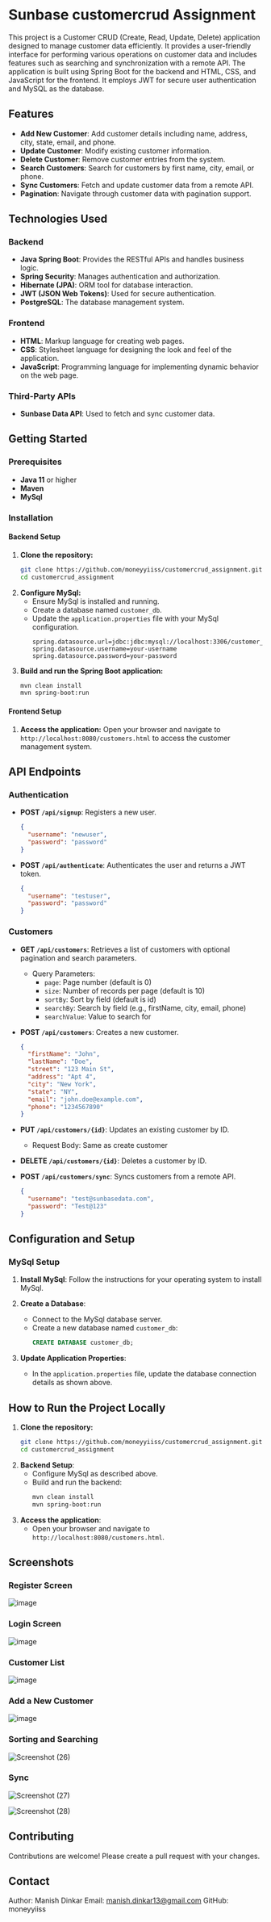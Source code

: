 
# Sunbase customercrud Assignment

This project is a Customer CRUD (Create, Read, Update, Delete) application designed to manage customer data efficiently. It provides a user-friendly interface for performing various operations on customer data and includes features such as searching and synchronization with a remote API. The application is built using Spring Boot for the backend and HTML, CSS, and JavaScript for the frontend. It employs JWT for secure user authentication and MySQL as the database.

## Features

- **Add New Customer**: Add customer details including name, address, city, state, email, and phone.
- **Update Customer**: Modify existing customer information.
- **Delete Customer**: Remove customer entries from the system.
- **Search Customers**: Search for customers by first name, city, email, or phone.
- **Sync Customers**: Fetch and update customer data from a remote API.
- **Pagination**: Navigate through customer data with pagination support.

## Technologies Used

### Backend
- **Java Spring Boot**: Provides the RESTful APIs and handles business logic.
- **Spring Security**: Manages authentication and authorization.
- **Hibernate (JPA)**: ORM tool for database interaction.
- **JWT (JSON Web Tokens)**: Used for secure authentication.
- **PostgreSQL**: The database management system.

### Frontend
- **HTML**: Markup language for creating web pages.
- **CSS**: Stylesheet language for designing the look and feel of the application.
- **JavaScript**: Programming language for implementing dynamic behavior on the web page.

### Third-Party APIs
- **Sunbase Data API**: Used to fetch and sync customer data.

## Getting Started

### Prerequisites
- **Java 11** or higher
- **Maven**
- **MySql**

### Installation

#### Backend Setup

1. **Clone the repository:**
   ```bash
   git clone https://github.com/moneyyiiss/customercrud_assignment.git
   cd customercrud_assignment

2. **Configure MySql:**
   - Ensure MySql is installed and running.
   - Create a database named `customer_db`.
   - Update the `application.properties` file with your MySql configuration.
     ```properties
     spring.datasource.url=jdbc:jdbc:mysql://localhost:3306/customer_db
     spring.datasource.username=your-username
     spring.datasource.password=your-password

3. **Build and run the Spring Boot application:**
   ```bash
   mvn clean install
   mvn spring-boot:run

#### Frontend Setup

1. **Access the application:**
   Open your browser and navigate to `http://localhost:8080/customers.html` to access the customer management system.

## API Endpoints

### Authentication

- **POST `/api/signup`**: Registers a new user.
  ```json
  {
    "username": "newuser",
    "password": "password"
  }

- **POST `/api/authenticate`**: Authenticates the user and returns a JWT token.
  ```json
  {
    "username": "testuser",
    "password": "password"
  }

### Customers
- **GET `/api/customers`**: Retrieves a list of customers with optional pagination and search parameters.
  - Query Parameters:
    - `page`: Page number (default is 0)
    - `size`: Number of records per page (default is 10)
    - `sortBy`: Sort by field (default is id)
    - `searchBy`: Search by field (e.g., firstName, city, email, phone)
    - `searchValue`: Value to search for

- **POST `/api/customers`**: Creates a new customer.
  ```json
  {
    "firstName": "John",
    "lastName": "Doe",
    "street": "123 Main St",
    "address": "Apt 4",
    "city": "New York",
    "state": "NY",
    "email": "john.doe@example.com",
    "phone": "1234567890"
  }

- **PUT `/api/customers/{id}`**: Updates an existing customer by ID.
  - Request Body: Same as create customer

- **DELETE `/api/customers/{id}`**: Deletes a customer by ID.

- **POST `/api/customers/sync`**: Syncs customers from a remote API.
  ```json
  {
    "username": "test@sunbasedata.com",
    "password": "Test@123"
  }


## Configuration and Setup

### MySql Setup
1. **Install MySql**:
   Follow the instructions for your operating system to install MySql.

2. **Create a Database**:
   - Connect to the MySql database server.
   - Create a new database named `customer_db`:
     ```sql
     CREATE DATABASE customer_db;

3. **Update Application Properties**:
   - In the `application.properties` file, update the database connection details as shown above.

## How to Run the Project Locally

1. **Clone the repository:**
   ```bash
   git clone https://github.com/moneyyiiss/customercrud_assignment.git
   cd customercrud_assignment

2. **Backend Setup**:
   - Configure MySql as described above.
   - Build and run the backend:
     ```bash
     mvn clean install
     mvn spring-boot:run

3. **Access the application**:
   - Open your browser and navigate to `http://localhost:8080/customers.html`.


## Screenshots

### Register Screen
![image](https://github.com/moneyyiiss/customercrud_assignment/assets/48843148/4949749a-7037-4c23-9fc9-7321b62e594b)

### Login Screen
![image](https://github.com/moneyyiiss/customercrud_assignment/assets/48843148/375e2f51-81b3-4081-ac5b-182f338e2d8e)

### Customer List
![image](https://github.com/moneyyiiss/customercrud_assignment/assets/48843148/06d76413-85d1-4635-8259-6aa0f293900b)

### Add a New Customer
![image](https://github.com/moneyyiiss/customercrud_assignment/assets/48843148/b13161e8-a3ef-4e1f-831b-f069e576f357)

### Sorting and Searching
![Screenshot (26)](https://github.com/moneyyiiss/customercrud_assignment/assets/48843148/e887c593-ea4e-413b-93a2-c96b781a6796)

### Sync
![Screenshot (27)](https://github.com/moneyyiiss/customercrud_assignment/assets/48843148/eaaac614-dda6-4038-b6f3-638dc5c7da73)

![Screenshot (28)](https://github.com/moneyyiiss/customercrud_assignment/assets/48843148/87b62878-2f2c-4295-b722-b840094a44fa)






## Contributing

Contributions are welcome! Please create a pull request with your changes.

## Contact

Author: Manish Dinkar
Email: manish.dinkar13@gmail.com
GitHub: moneyyiiss
